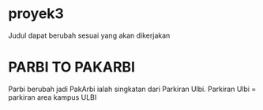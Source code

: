 # proyek3
Judul dapat berubah sesuai yang akan dikerjakan
# PARBI TO PAKARBI
Parbi berubah jadi PakArbi ialah singkatan dari Parkiran Ulbi. 
Parkiran Ulbi = parkiran area kampus ULBI
